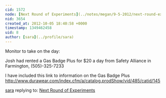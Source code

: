 ```yaml
---
cid: 1572
node: [Next Round of Experiments](../notes/megan/9-5-2012/next-round-experiments)
nid: 3654
created_at: 2012-10-05 18:40:58 +0000
timestamp: 1349462458
uid: 8
author: [sara](../profile/sara)
---
```


Monitor to take on the day:

Josh had rented a Gas Badge Plus for $20 a day from Safety Alliance in
Farmington, (505)-325-7233

I have included this link to information on the Gas Badge Plus
http://www.durawear.com/index.cfm/a/catalog.prodShow/vid/485/catid/145

[sara](../profile/sara) replying to: [Next Round of Experiments](../notes/megan/9-5-2012/next-round-experiments)

